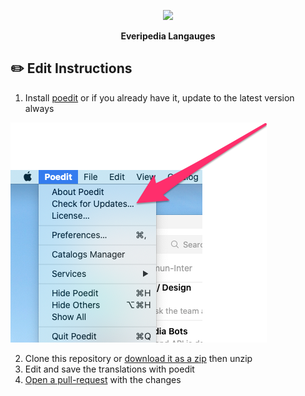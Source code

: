 <p align="center">
  <img src="https://avatars2.githubusercontent.com/u/37049750?s=200&v=4">
</p>
<p align="center">
    <b>Everipedia Langauges</b>
</p>

## ✏️ Edit Instructions

1. Install [poedit](https://poedit.net/) or if you already have it, update to the latest version always

![](./media/update-poedit.png)

2. Clone this repository or [download it as a zip](https://github.com/EveripediaNetwork/everipedia-languages/archive/master.zip) then unzip
3. Edit and save the translations with poedit
4. [Open a pull-request](https://github.com/EveripediaNetwork/everipedia-languages/compare) with the changes

